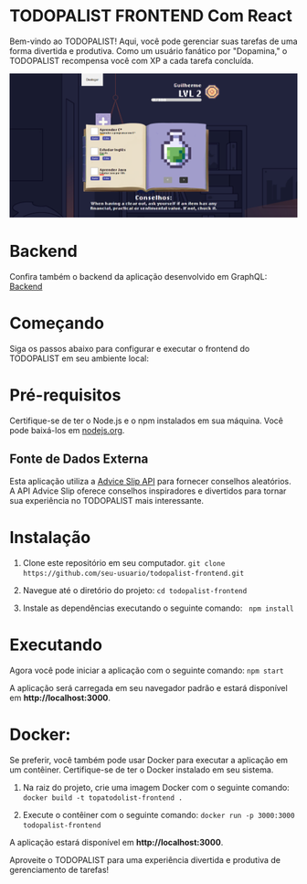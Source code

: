 # TODOPALIST FRONTEND Com React

Bem-vindo ao TODOPALIST! Aqui, você pode gerenciar suas tarefas de uma forma divertida e produtiva. Como um usuário fanático por "Dopamina," o TODOPALIST recompensa você com XP a cada tarefa concluída.


![Screenshot da aplicação](https://github.com/GuilhermeOSR/mvp_todopalist_fronta/blob/main/Projeto%20print.png?raw=true)

# Backend
Confira também o backend da aplicação desenvolvido em GraphQL: [Backend](https://github.com/GuilhermeOSR/mvp_todopalist_backc)


# Começando
Siga os passos abaixo para configurar e executar o frontend do TODOPALIST em seu ambiente local:



# Pré-requisitos
Certifique-se de ter o Node.js e o npm instalados em sua máquina. Você pode baixá-los em [nodejs.org](https://nodejs.org./en).

## Fonte de Dados Externa

Esta aplicação utiliza a [Advice Slip API](https://api.adviceslip.com/) para fornecer conselhos aleatórios. A API Advice Slip oferece conselhos inspiradores e divertidos para tornar sua experiência no TODOPALIST mais interessante.


# Instalação

1. Clone este repositório em seu computador.
`git clone https://github.com/seu-usuario/todopalist-frontend.git`

2. Navegue até o diretório do projeto:
`cd todopalist-frontend`

3. Instale as dependências executando o seguinte comando:
` npm install`

# Executando
Agora você pode iniciar a aplicação com o seguinte comando:
`npm start`

A aplicação será carregada em seu navegador padrão e estará disponível em 
**http://localhost:3000**.




# Docker:
Se preferir, você também pode usar Docker para executar a aplicação em um contêiner. Certifique-se de ter o Docker instalado em seu sistema.

1. Na raiz do projeto, crie uma imagem Docker com o seguinte comando:
`docker build -t topatodolist-frontend . `

2. Execute o contêiner com o seguinte comando:
`docker run -p 3000:3000 todopalist-frontend`

A aplicação estará disponível em **http://localhost:3000**.

Aproveite o TODOPALIST para uma experiência divertida e produtiva de gerenciamento de tarefas!




